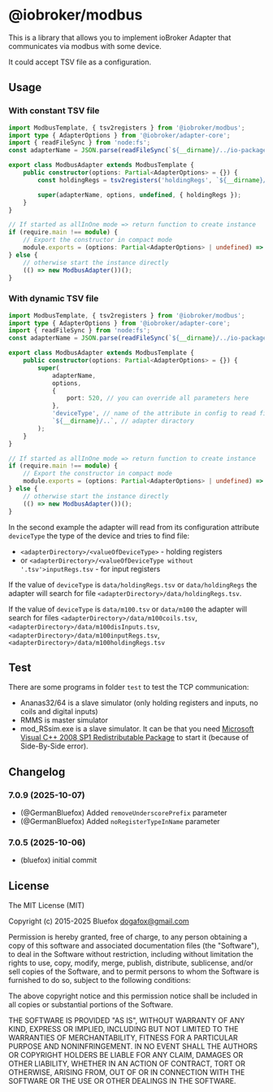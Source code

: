 # @iobroker/modbus

This is a library that allows you to implement ioBroker Adapter that communicates via modbus with some device.

It could accept TSV file as a configuration.

## Usage

### With constant TSV file

```typescript
import ModbusTemplate, { tsv2registers } from '@iobroker/modbus';
import type { AdapterOptions } from '@iobroker/adapter-core';
import { readFileSync } from 'node:fs';
const adapterName = JSON.parse(readFileSync(`${__dirname}/../io-package.json`, 'utf8')).common.name;

export class ModbusAdapter extends ModbusTemplate {
    public constructor(options: Partial<AdapterOptions> = {}) {
        const holdingRegs = tsv2registers('holdingRegs', `${__dirname}/../data/holdingRegs.tsv`);

        super(adapterName, options, undefined, { holdingRegs });
    }
}

// If started as allInOne mode => return function to create instance
if (require.main !== module) {
    // Export the constructor in compact mode
    module.exports = (options: Partial<AdapterOptions> | undefined) => new ModbusAdapter(options);
} else {
    // otherwise start the instance directly
    (() => new ModbusAdapter())();
}
```

### With dynamic TSV file

```typescript
import ModbusTemplate, { tsv2registers } from '@iobroker/modbus';
import type { AdapterOptions } from '@iobroker/adapter-core';
import { readFileSync } from 'node:fs';
const adapterName = JSON.parse(readFileSync(`${__dirname}/../io-package.json`, 'utf8')).common.name;

export class ModbusAdapter extends ModbusTemplate {
    public constructor(options: Partial<AdapterOptions> = {}) {
        super(
            adapterName,
            options,
            {
                port: 520, // you can override all parameters here
            },
            'deviceType', // name of the attribute in config to read files from
            `${__dirname}/..`, // adapter diractory
        );
    }
}

// If started as allInOne mode => return function to create instance
if (require.main !== module) {
    // Export the constructor in compact mode
    module.exports = (options: Partial<AdapterOptions> | undefined) => new ModbusAdapter(options);
} else {
    // otherwise start the instance directly
    (() => new ModbusAdapter())();
}
```

In the second example the adapter will read from its configuration attribute `deviceType` the type of the device and tries to find file:

- `<adapterDirectory>/<valueOfDeviceType>` - holding registers
- or `<adapterDirectory>/<valueOfDeviceType without '.tsv'>inputRegs.tsv` - for input registers

If the value of `deviceType` is `data/holdingRegs.tsv` or `data/holdingRegs` the adapter will search for file `<adapterDirectory>/data/holdingRegs.tsv`.

If the value of `deviceType` is `data/m100.tsv` or `data/m100` the adapter will search for files `<adapterDirectory>/data/m100coils.tsv`, `<adapterDirectory>/data/m100disInputs.tsv`, `<adapterDirectory>/data/m100inputRegs.tsv`, `<adapterDirectory>/data/m100holdingRegs.tsv`

## Test

There are some programs in folder `test` to test the TCP communication:

- Ananas32/64 is a slave simulator (only holding registers and inputs, no coils and digital inputs)
- RMMS is master simulator
- mod_RSsim.exe is a slave simulator. It can be that you need [Microsoft Visual C++ 2008 SP1 Redistributable Package](https://www.microsoft.com/en-us/download/details.aspx?id=5582) to start it (because of Side-By-Side error).

<!--
	### **WORK IN PROGRESS**
-->

## Changelog
### 7.0.9 (2025-10-07)
- (@GermanBluefox) Added `removeUnderscorePrefix` parameter
- (@GermanBluefox) Added `noRegisterTypeInName` parameter

### 7.0.5 (2025-10-06)

- (bluefox) initial commit

## License

The MIT License (MIT)

Copyright (c) 2015-2025 Bluefox <dogafox@gmail.com>

Permission is hereby granted, free of charge, to any person obtaining a copy
of this software and associated documentation files (the "Software"), to deal
in the Software without restriction, including without limitation the rights
to use, copy, modify, merge, publish, distribute, sublicense, and/or sell
copies of the Software, and to permit persons to whom the Software is
furnished to do so, subject to the following conditions:

The above copyright notice and this permission notice shall be included in
all copies or substantial portions of the Software.

THE SOFTWARE IS PROVIDED "AS IS", WITHOUT WARRANTY OF ANY KIND, EXPRESS OR
IMPLIED, INCLUDING BUT NOT LIMITED TO THE WARRANTIES OF MERCHANTABILITY,
FITNESS FOR A PARTICULAR PURPOSE AND NONINFRINGEMENT. IN NO EVENT SHALL THE
AUTHORS OR COPYRIGHT HOLDERS BE LIABLE FOR ANY CLAIM, DAMAGES OR OTHER
LIABILITY, WHETHER IN AN ACTION OF CONTRACT, TORT OR OTHERWISE, ARISING FROM,
OUT OF OR IN CONNECTION WITH THE SOFTWARE OR THE USE OR OTHER DEALINGS IN
THE SOFTWARE.
